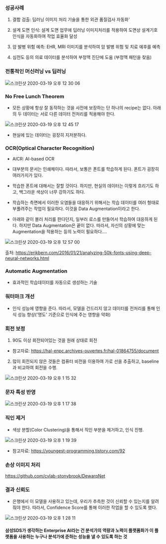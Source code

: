 ### 성공사례

1) 결함 검출: 딥러닝 이미지 처리 기술을 통한 외관 품질검사 자동화'

2) 설계 도면 인식: 설계 도면 업무에 딥러닝 이미지처리를 적용하여 도면상 설계기호인식을 자동화하여 작업 효율화 달성

3) 암 발병 위험 예측: EHR, MRI 이미지를 분석하여 암 발병 위험 및 치료 예후를 예측

4) 심전도 등의 의료 데이터를 분석하여 부정맥 진단에 도움 (부정맥 패턴을 찾음)

### 전통적인 머신러닝 vs 딥러닝

![스크린샷 2020-03-19 오후 12 30 06](https://user-images.githubusercontent.com/26040955/77028850-5f8d3500-69dd-11ea-9b1a-c4438dfa91bf.png)

### No Free Lunch Theorem

- 모든 상황에 항상 잘 동작하는 것을 사전에 보장하는 단 하나의 recipe는 없다. 아래의 두 데이터는 서로 다른 데이터 전처리를 적용해야 한다.

![스크린샷 2020-03-19 오후 12 45 17](https://user-images.githubusercontent.com/26040955/77029604-7e8cc680-69df-11ea-9782-6aa5d45a85bf.png)

- 현실에 있는 데이터는 굉장히 지저분하다.

### OCR(Optical Character Recognition)

- AICR: AI-based OCR

- 대부분의 문서는 인쇄체이다. 따라서, 보통은 폰트를 학습하게 된다. 폰트가 굉장히 여러가지가 있다.

- 학습한 폰트에 대해서는 잘할 것이다. 하지만, 현실의 데이터는 이렇게 흐리기도 하고, 백그라운 색상이 너무 강하기도 하다.

- 학습하는 측면에서 이러한 오염들을 대응하기 위해서는 학습 데이터를 여러 형태로 부풀려주는 작업이 필요하다. 이것을
Data Augmentation이라고 한다.

- 아래와 같이 블러 처리를 한다던지, 일부러 로스를 만들어서 학습하여 대응하게 된다. 하지만 Data Augmentation은 끝이 없다. 따라서, 
자신의 상황에 맞는 Augmentation을 적용하는 등의 노력이 필요하다....

![스크린샷 2020-03-19 오후 12 57 00](https://user-images.githubusercontent.com/26040955/77030146-2060e300-69e1-11ea-83e5-548cf56a6e48.png)

출처: https://erikbern.com/2016/01/21/analyzing-50k-fonts-using-deep-neural-networks.html

### Automatic Augmentation

- 효과적인 학습데이터를 자동으로 생성하는 기술

### 워터마크 개선

- 인식 성능에 영향을 준다. 따라서, 모델을 건드리지 않고 데이터를 전처리를 통해 인식 성능 향상('명도' 기준으로 인식에 주는 영향을 약화)

### 회전 보정

1) 90도 이상 회전되어있는 것을 원래 상태로 회전
  * 참고자료: https://hal-enpc.archives-ouvertes.fr/hal-01864755/document

2) 많이 회전되지 않은 것들은 컴퓨터 비전을 이용하여 가로 선을 추출하고, baseline과 비교하여 회전을 수행.


![스크린샷 2020-03-19 오후 1 15 32](https://user-images.githubusercontent.com/26040955/77031012-b7c73580-69e3-11ea-9e57-234dc164e99f.png)

### 문자 특성 반영

![스크린샷 2020-03-19 오후 1 17 38](https://user-images.githubusercontent.com/26040955/77031130-0379df00-69e4-11ea-968d-4c2445f267f2.png)

### 직인 제거

- 색상 분할(Color Clustering)을 통해서 직인 부분을 제거하고, 인식 진행.

![스크린샷 2020-03-19 오후 1 19 39](https://user-images.githubusercontent.com/26040955/77031232-4b006b00-69e4-11ea-844b-04c4a6afd8e7.png)

  * 참고자료: https://youngest-programming.tistory.com/92

### 손상 이미지 처리

https://github.com/cvlab-stonybrook/DewarpNet

### 결과 신뢰도

- 은행에서 이 모델을 사용하고 있는데, 우리가 추측한 것이 신뢰할 수 있는지를 알려줘야 한다. 따라서, Confidence Score를 통해 
이러한 작업을 할 수 있도록 했다.

![스크린샷 2020-03-19 오후 1 28 11](https://user-images.githubusercontent.com/26040955/77031624-7c2d6b00-69e5-11ea-9264-a97d38ed8ce9.png)


#### 삼성SDS가 생각하는 Enterprise AI라는 건 분석가의 역량과 노력이 플랫폼화가 이 플랫폼을 사용하는 누구나 분석가에 준하는 성능을 낼 수 있도록 하는 것




















